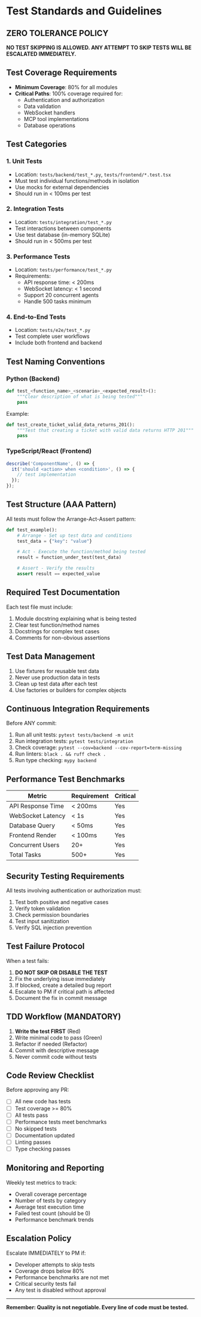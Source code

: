 # Test Standards and Guidelines

## ZERO TOLERANCE POLICY

**NO TEST SKIPPING IS ALLOWED. ANY ATTEMPT TO SKIP TESTS WILL BE ESCALATED IMMEDIATELY.**

## Test Coverage Requirements

- **Minimum Coverage**: 80% for all modules
- **Critical Paths**: 100% coverage required for:
  - Authentication and authorization
  - Data validation
  - WebSocket handlers
  - MCP tool implementations
  - Database operations

## Test Categories

### 1. Unit Tests

- Location: `tests/backend/test_*.py`, `tests/frontend/*.test.tsx`
- Must test individual functions/methods in isolation
- Use mocks for external dependencies
- Should run in < 100ms per test

### 2. Integration Tests

- Location: `tests/integration/test_*.py`
- Test interactions between components
- Use test database (in-memory SQLite)
- Should run in < 500ms per test

### 3. Performance Tests

- Location: `tests/performance/test_*.py`
- Requirements:
  - API response time: < 200ms
  - WebSocket latency: < 1 second
  - Support 20 concurrent agents
  - Handle 500 tasks minimum

### 4. End-to-End Tests

- Location: `tests/e2e/test_*.py`
- Test complete user workflows
- Include both frontend and backend

## Test Naming Conventions

### Python (Backend)

```python
def test_<function_name>_<scenario>_<expected_result>():
    """Clear description of what is being tested"""
    pass
```

Example:

```python
def test_create_ticket_valid_data_returns_201():
    """Test that creating a ticket with valid data returns HTTP 201"""
    pass
```

### TypeScript/React (Frontend)

```typescript
describe('ComponentName', () => {
  it('should <action> when <condition>', () => {
    // test implementation
  });
});
```

## Test Structure (AAA Pattern)

All tests must follow the Arrange-Act-Assert pattern:

```python
def test_example():
    # Arrange - Set up test data and conditions
    test_data = {"key": "value"}

    # Act - Execute the function/method being tested
    result = function_under_test(test_data)

    # Assert - Verify the results
    assert result == expected_value
```

## Required Test Documentation

Each test file must include:

1. Module docstring explaining what is being tested
2. Clear test function/method names
3. Docstrings for complex test cases
4. Comments for non-obvious assertions

## Test Data Management

1. Use fixtures for reusable test data
2. Never use production data in tests
3. Clean up test data after each test
4. Use factories or builders for complex objects

## Continuous Integration Requirements

Before ANY commit:

1. Run all unit tests: `pytest tests/backend -m unit`
2. Run integration tests: `pytest tests/integration`
3. Check coverage: `pytest --cov=backend --cov-report=term-missing`
4. Run linters: `black . && ruff check .`
5. Run type checking: `mypy backend`

## Performance Test Benchmarks

| Metric | Requirement | Critical |
|--------|------------|----------|
| API Response Time | < 200ms | Yes |
| WebSocket Latency | < 1s | Yes |
| Database Query | < 50ms | Yes |
| Frontend Render | < 100ms | Yes |
| Concurrent Users | 20+ | Yes |
| Total Tasks | 500+ | Yes |

## Security Testing Requirements

All tests involving authentication or authorization must:

1. Test both positive and negative cases
2. Verify token validation
3. Check permission boundaries
4. Test input sanitization
5. Verify SQL injection prevention

## Test Failure Protocol

When a test fails:

1. **DO NOT SKIP OR DISABLE THE TEST**
2. Fix the underlying issue immediately
3. If blocked, create a detailed bug report
4. Escalate to PM if critical path is affected
5. Document the fix in commit message

## TDD Workflow (MANDATORY)

1. **Write the test FIRST** (Red)
2. Write minimal code to pass (Green)
3. Refactor if needed (Refactor)
4. Commit with descriptive message
5. Never commit code without tests

## Code Review Checklist

Before approving any PR:

- [ ] All new code has tests
- [ ] Test coverage >= 80%
- [ ] All tests pass
- [ ] Performance tests meet benchmarks
- [ ] No skipped tests
- [ ] Documentation updated
- [ ] Linting passes
- [ ] Type checking passes

## Monitoring and Reporting

Weekly test metrics to track:

- Overall coverage percentage
- Number of tests by category
- Average test execution time
- Failed test count (should be 0)
- Performance benchmark trends

## Escalation Policy

Escalate IMMEDIATELY to PM if:

- Developer attempts to skip tests
- Coverage drops below 80%
- Performance benchmarks are not met
- Critical security tests fail
- Any test is disabled without approval

---

**Remember: Quality is not negotiable. Every line of code must be tested.**
